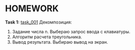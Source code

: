 # HOMEWORK

__Task 1:__ [task_001](https://github.com/dmitry-40in/JAVA/blob/main/hw_01/task_001.java)
Декомпозиция:
1. Задание числа n. Выбераю запрос ввода с клавиатуры.
2. Алгоритм расчета треугольника.
3. Вывод результата. Выбираю вывод на экран.
